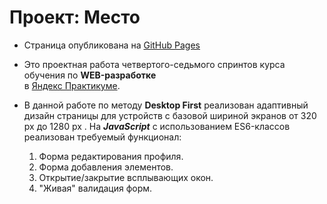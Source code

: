 # Проект: Место

* Страница опубликована на [GitHub Pages](https://eugenecod.github.io/mesto/)
  
* Это проектная работа четвертого-седьмого спринтов курса обучения по __WEB-разработке__  
в [Яндекс Практикуме](https://practicum.yandex.ru/).
  
* В данной работе по методу __Desktop First__ реализован адаптивный дизайн страницы для устройств c базовой шириной экранов от 320 px до 1280 px . На __*JavaScript*__ с использованием ES6-классов реализован требуемый функционал: 
  1. Форма редактирования профиля.
  2. Форма добавления элементов.
  3. Открытие/закрытие всплывающих окон.
  4. "Живая" валидация форм.